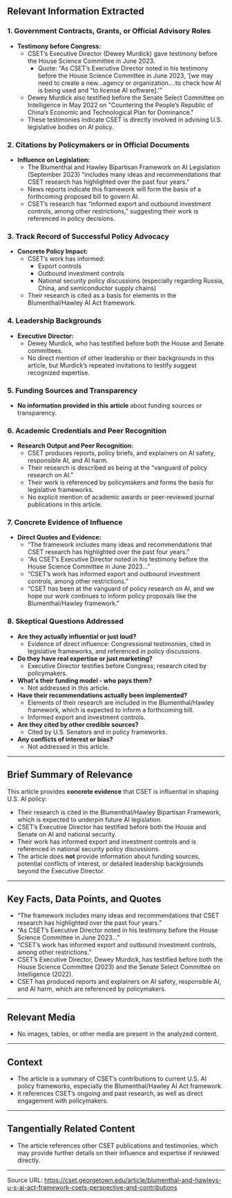 ## Relevant Information Extracted

### 1. **Government Contracts, Grants, or Official Advisory Roles**
- **Testimony before Congress:**  
  - CSET’s Executive Director (Dewey Murdick) gave testimony before the House Science Committee in June 2023.  
    - Quote: “As CSET’s Executive Director noted in his testimony before the House Science Committee in June 2023, ‘[we may need to create a new…agency or organization….to check how AI is being used and “to license AI software].’”
  - Dewey Murdick also testified before the Senate Select Committee on Intelligence in May 2022 on "Countering the People’s Republic of China’s Economic and Technological Plan for Dominance."
  - These testimonies indicate CSET is directly involved in advising U.S. legislative bodies on AI policy.

### 2. **Citations by Policymakers or in Official Documents**
- **Influence on Legislation:**  
  - The Blumenthal and Hawley Bipartisan Framework on AI Legislation (September 2023) “includes many ideas and recommendations that CSET research has highlighted over the past four years.”
  - News reports indicate this framework will form the basis of a forthcoming proposed bill to govern AI.
  - CSET’s research has “informed export and outbound investment controls, among other restrictions,” suggesting their work is referenced in policy decisions.

### 3. **Track Record of Successful Policy Advocacy**
- **Concrete Policy Impact:**  
  - CSET’s work has informed:
    - Export controls
    - Outbound investment controls
    - National security policy discussions (especially regarding Russia, China, and semiconductor supply chains)
  - Their research is cited as a basis for elements in the Blumenthal/Hawley AI Act framework.

### 4. **Leadership Backgrounds**
- **Executive Director:**  
  - Dewey Murdick, who has testified before both the House and Senate committees.
  - No direct mention of other leadership or their backgrounds in this article, but Murdick’s repeated invitations to testify suggest recognized expertise.

### 5. **Funding Sources and Transparency**
- **No information provided in this article** about funding sources or transparency.

### 6. **Academic Credentials and Peer Recognition**
- **Research Output and Peer Recognition:**  
  - CSET produces reports, policy briefs, and explainers on AI safety, responsible AI, and AI harm.
  - Their research is described as being at the “vanguard of policy research on AI.”
  - Their work is referenced by policymakers and forms the basis for legislative frameworks.
  - No explicit mention of academic awards or peer-reviewed journal publications in this article.

### 7. **Concrete Evidence of Influence**
- **Direct Quotes and Evidence:**
  - “The framework includes many ideas and recommendations that CSET research has highlighted over the past four years.”
  - “As CSET’s Executive Director noted in his testimony before the House Science Committee in June 2023…”
  - “CSET’s work has informed export and outbound investment controls, among other restrictions.”
  - “CSET has been at the vanguard of policy research on AI, and we hope our work continues to inform policy proposals like the Blumenthal/Hawley framework.”

### 8. **Skeptical Questions Addressed**
- **Are they actually influential or just loud?**
  - Evidence of direct influence: Congressional testimonies, cited in legislative frameworks, and referenced in policy discussions.
- **Do they have real expertise or just marketing?**
  - Executive Director testifies before Congress; research cited by policymakers.
- **What's their funding model - who pays them?**
  - Not addressed in this article.
- **Have their recommendations actually been implemented?**
  - Elements of their research are included in the Blumenthal/Hawley framework, which is expected to inform a forthcoming bill.
  - Informed export and investment controls.
- **Are they cited by other credible sources?**
  - Cited by U.S. Senators and in policy frameworks.
- **Any conflicts of interest or bias?**
  - Not addressed in this article.

---

## Brief Summary of Relevance

This article provides **concrete evidence** that CSET is influential in shaping U.S. AI policy:
- Their research is cited in the Blumenthal/Hawley Bipartisan Framework, which is expected to underpin future AI legislation.
- CSET’s Executive Director has testified before both the House and Senate on AI and national security.
- Their work has informed export and investment controls and is referenced in national security policy discussions.
- The article does **not** provide information about funding sources, potential conflicts of interest, or detailed leadership backgrounds beyond the Executive Director.

---

## Key Facts, Data Points, and Quotes

- “The framework includes many ideas and recommendations that CSET research has highlighted over the past four years.”
- “As CSET’s Executive Director noted in his testimony before the House Science Committee in June 2023…”
- “CSET’s work has informed export and outbound investment controls, among other restrictions.”
- CSET’s Executive Director, Dewey Murdick, has testified before both the House Science Committee (2023) and the Senate Select Committee on Intelligence (2022).
- CSET has produced reports and explainers on AI safety, responsible AI, and AI harm, which are referenced by policymakers.

---

## Relevant Media

- No images, tables, or other media are present in the analyzed content.

---

## Context

- The article is a summary of CSET’s contributions to current U.S. AI policy frameworks, especially the Blumenthal/Hawley AI Act framework.
- It references CSET’s ongoing and past research, as well as direct engagement with policymakers.

---

## Tangentially Related Content

- The article references other CSET publications and testimonies, which may provide further details on their influence and expertise if reviewed directly.

---

Source URL: https://cset.georgetown.edu/article/blumenthal-and-hawleys-u-s-ai-act-framework-csets-perspective-and-contributions